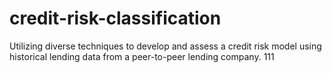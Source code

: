 # credit-risk-classification
Utilizing diverse techniques to develop and assess a credit risk model using historical lending data from a peer-to-peer lending company.
111
